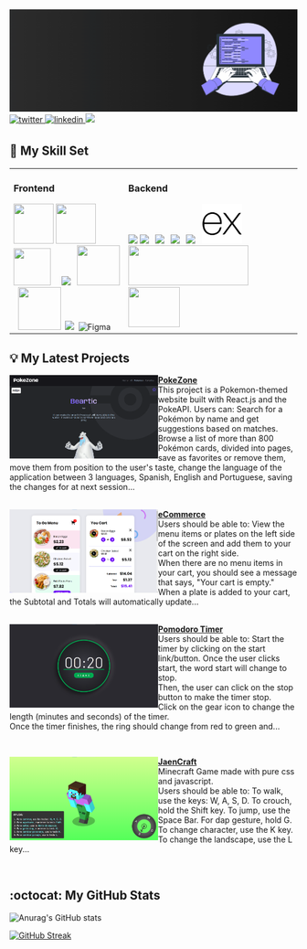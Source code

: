 <div align="center">
<img src="./assets/portada6.gif" /> 
</div>

<div>
<a href="https://twitter.com/jaenfigueroa_" target="blank">
<img src=https://img.shields.io/twitter/follow/jaenfigueroa_?labelColor=2b2b2b&logoColor=white&logo=twitter&style=for-the-badge&color=555555 alt=twitter style="margin-bottom: 5px;"  />
</a>
<!-- <a href="https://www.facebook.com/JaenDeveloper" target="blank">
<img src=https://img.shields.io/badge/facebook-%232E87FB.svg?color=2b2b2b&style=for-the-badge&logo=facebook&logoColor=white alt=facebook style="margin-bottom: 5px;" /> -->
</a>
<a href="https://linkedin.com/in/jaenfigueroa" target="blank">
<img src=https://img.shields.io/badge/linkedin-%231E77B5.svg?color=2b2b2b&style=for-the-badge&logo=linkedin&logoColor=white alt=linkedin style="margin-bottom: 5px;" />
</a>
<img src="https://komarev.com/ghpvc/?labelColor=555555&color=2b2b2b&username=jaenfigueroa&label=PROFILE VIEWS&style=for-the-badge" height="28px"/>
</div>


<!-- ///////////////////////////////////////////////////////////////////////////////////////////////// -->


## 🚀 My Skill Set


<table><tr><td valign="top" >

### Frontend

<div > 
    
<img src="https://upload.wikimedia.org/wikipedia/commons/6/61/HTML5_logo_and_wordmark.svg" width="70px" height="70px" /> 
<img src="https://upload.wikimedia.org/wikipedia/commons/d/d5/CSS3_logo_and_wordmark.svg" width="70px" height="70px" />  &nbsp;
<img src="https://upload.wikimedia.org/wikipedia/commons/9/99/Unofficial_JavaScript_logo_2.svg" width="65px" height="65px" />  &nbsp; &nbsp;
<img src="https://upload.wikimedia.org/wikipedia/commons/thumb/4/4c/Typescript_logo_2020.svg/768px-Typescript_logo_2020.svg.png?20221110153201" height="65px" /> &nbsp;
<img src="https://upload.wikimedia.org/wikipedia/commons/a/a7/React-icon.svg" width="75px" height="70px" /> &nbsp;
<img src="https://upload.wikimedia.org/wikipedia/commons/9/96/Sass_Logo_Color.svg" width="75px" height="75px" />&nbsp;
<img src="https://upload.wikimedia.org/wikipedia/commons/b/b2/Bootstrap_logo.svg" height="60px" />&nbsp;
<img src="https://profilinator.rishav.dev/skills-assets/figma-icon.svg" alt="Figma" height="65" /> 

</div>
</td><td valign="top" >

### Backend

<div  >

<img src="https://profilinator.rishav.dev/skills-assets/linux-original.svg"  height="65" />
<img src="https://upload.wikimedia.org/wikipedia/commons/4/4b/Bash_Logo_Colored.svg" height="65px" /> &nbsp;
<img src="https://profilinator.rishav.dev/skills-assets/git-scm-icon.svg" height="70" /> &nbsp;
<img src="https://profilinator.rishav.dev/skills-assets/powershell.png" height="70" /> &nbsp;
<img src="https://upload.wikimedia.org/wikipedia/commons/thumb/d/d9/Node.js_logo.svg/885px-Node.js_logo.svg.png?20170401104355" height="70px" /> &nbsp;
<img src="https://raw.githubusercontent.com/devicons/devicon/master/icons/express/express-original.svg" height="70px" /> &nbsp;
<img src="https://upload.wikimedia.org/wikipedia/commons/9/93/MongoDB_Logo.svg" height="70px" width="210px" /> &nbsp;
<img src="https://upload.wikimedia.org/wikipedia/commons/d/db/Npm-logo.svg" width="90px" height="70px" />

</div> 
</td></tr></table>

<!-- ///////////////////////////////////////////////////////////////////////////////////////////////// -->


## 💡 My Latest Projects

<p align="left">
<a href="https://github.com/jaenfigueroa/PokeZone"><img src="./assets/pokezone3.png" width="260px" align="left" /></a>
<a href="https://github.com/jaenfigueroa/PokeZone" ><strong>PokeZone</strong></a>
<br>This project is a Pokemon-themed website built with React.js and the PokeAPI.
Users can:
Search for a Pokémon by name and get suggestions based on matches.
Browse a list of more than 800 Pokémon cards, divided into pages, save as favorites or remove them, move them from position to the user's taste, change the language of the application between 3 languages, Spanish, English and Portuguese, saving the changes for at next session...<br>

<br>

<p align="left">
<a href="https://github.com/jaenfigueroa/eCommerce"><img src="./assets/ecommerce.png" width="260px" align="left" /></a>
<a href="https://github.com/jaenfigueroa/eCommerce" ><strong>eCommerce</strong></a>
<br>Users should be able to:
View the menu items or plates on the left side of the screen and add them to your cart on the right side.<br>
When there are no menu items in your cart, you should see a message that says, "Your cart is empty."<br>
When a plate is added to your cart, the Subtotal and Totals will automatically update...<br>

<br>
  
  
<p align="left">
<a href="https://github.com/jaenfigueroa/Pomodoro-timer"><img src="./assets/reloj.png" width="260px" align="left" /></a>
<a href="https://github.com/jaenfigueroa/Pomodoro-timer" ><strong>Pomodoro Timer</strong></a><br>
Users should be able to:
Start the timer by clicking on the start link/button.
Once the user clicks start, the word start will change to stop. <br>Then, the user can click on the stop button to make the timer stop.<br>
Click on the gear icon to change the length (minutes and seconds) of the timer.<br>
Once the timer finishes, the ring should change from red to green and...
</p>

<br>

<p align="left">
<a href="https://github.com/jaenfigueroa/JaenCraft"><img src="./assets/jaencraft.png" width="260px" align="left" /></a>
<a href="https://github.com/jaenfigueroa/JaenCraft" ><strong>JaenCraft</strong></a>
<br>Minecraft Game made with pure css and javascript.
<br>Users should be able to:
To walk, use the keys: W, A, S, D.
To crouch, hold the Shift key.
To jump, use the Space Bar.
For dap gesture, hold G.
To change character, use the K key.
To change the landscape, use the L key...
</p>

<br>
<!-- ///////////////////////////////////////////////////////////////////////////////////////////////// -->

## :octocat: My GitHub Stats

![Anurag's GitHub stats](https://github-readme-stats.vercel.app/api?username=jaenfigueroa&count_private=true&show_icons=true)

[![GitHub Streak](https://streak-stats.demolab.com/?user=jaenfigueroa&theme=default)](https://git.io/streak-stats)

<!-- <img src="https://github-readme-stats.vercel.app/api/top-langs/?username=jaenfigueroa&layout=compact&langs_count=10"/> -->

<!-- <details>
<summary> </summary>

![Snake animation](https://github.com/jaenfigueroa/jaenfigueroa/blob/main/assets/snake.svg)
  
</details> -->
